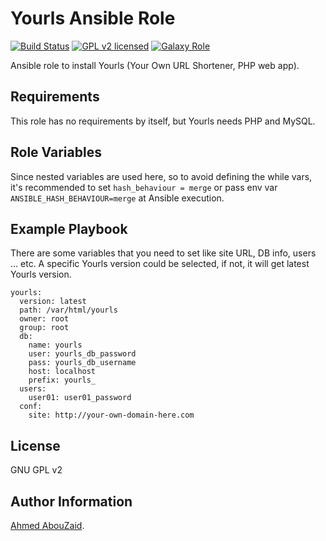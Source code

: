 Yourls Ansible Role
===================

[![Build Status][travis-badge]][travis-link]
[![GPL v2 licensed][license-badge]][license-link]
[![Galaxy Role][role-badge]][galaxy-link]

Ansible role to install Yourls (Your Own URL Shortener, PHP web app).

Requirements
------------

This role has no requirements by itself, but Yourls needs PHP and MySQL.

Role Variables
--------------

Since nested variables are used here, so to avoid defining the while vars,
it's recommended to set `hash_behaviour = merge` or pass env var `ANSIBLE_HASH_BEHAVIOUR=merge`
at Ansible execution.

Example Playbook
----------------

There are some variables that you need to set like site URL, DB info, users ... etc.
A specific Yourls version could be selected, if not, it will get latest Yourls version.

```
yourls:
  version: latest
  path: /var/html/yourls
  owner: root
  group: root
  db:
    name: yourls
    user: yourls_db_password
    pass: yourls_db_username
    host: localhost
    prefix: yourls_
  users:
    user01: user01_password
  conf:
    site: http://your-own-domain-here.com
```

License
-------

GNU GPL v2

Author Information
------------------

[Ahmed AbouZaid](http://tech.aabouzaid.com/).

[license-badge]: https://img.shields.io/badge/License-GPL%20v2-blue.svg
[license-link]: https://www.gnu.org/licenses/gpl-2.0.txt
[role-badge]: https://img.shields.io/ansible/role/23300.svg
[galaxy-link]: https://galaxy.ansible.com/AAbouZaid/yourls/
[travis-badge]: https://api.travis-ci.org/AAbouZaid/ansible-role-yourls.svg?branch=master
[travis-link]: https://travis-ci.org/AAbouZaid/ansible-role-yourls
